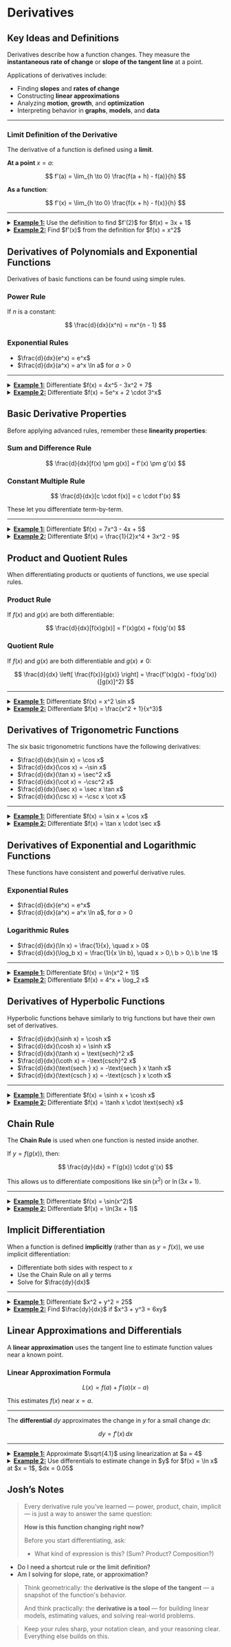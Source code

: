 # Derivatives

## Key Ideas and Definitions

Derivatives describe how a function changes. They measure the **instantaneous rate of change** or **slope of the tangent line** at a point.

Applications of derivatives include:

* Finding **slopes** and **rates of change**
* Constructing **linear approximations**
* Analyzing **motion**, **growth**, and **optimization**
* Interpreting behavior in **graphs**, **models**, and **data**

---

### Limit Definition of the Derivative

The derivative of a function is defined using a **limit**.

**At a point** $x = a$:

$$
f'(a) = \lim_{h \to 0} \frac{f(a + h) - f(a)}{h}
$$

**As a function**:

$$
f'(x) = \lim_{h \to 0} \frac{f(x + h) - f(x)}{h}
$$

---

<details>
<summary><strong><u>Example 1:</u></strong> Use the definition to find $f'(2)$ for $f(x) = 3x + 1$</summary>

Use:

$f'(2) = \lim_{h \to 0} \frac{f(2 + h) - f(2)}{h}$

Compute:

- $f(2 + h) = 3(2 + h) + 1 = 6 + 3h + 1 = 7 + 3h$
- $f(2) = 3(2) + 1 = 7$

So:

$f'(2) = \lim_{h \to 0} \frac{7 + 3h - 7}{h}
= \lim_{h \to 0} \frac{3h}{h}
= \lim_{h \to 0} 3 = \boxed{3}$

</details>

<details>
<summary><strong><u>Example 2:</u></strong> Find $f'(x)$ from the definition for $f(x) = x^2$</summary>

Use:

$f'(x) = \lim_{h \to 0} \frac{f(x + h) - f(x)}{h}$

Compute:

- $f(x + h) = (x + h)^2 = x^2 + 2xh + h^2$
- $f(x + h) - f(x) = x^2 + 2xh + h^2 - x^2 = 2xh + h^2$

Then:

$f'(x) = \lim_{h \to 0} \frac{2xh + h^2}{h}
= \lim_{h \to 0} (2x + h) = \boxed{2x}$

</details>

## Derivatives of Polynomials and Exponential Functions

Derivatives of basic functions can be found using simple rules.

### Power Rule

If $n$ is a constant:

$$
\frac{d}{dx}(x^n) = nx^{n - 1}
$$

### Exponential Rules

- $\frac{d}{dx}(e^x) = e^x$
- $\frac{d}{dx}(a^x) = a^x \ln a$ for $a > 0$

---

<details>
<summary><strong><u>Example 1:</u></strong> Differentiate $f(x) = 4x^5 - 3x^2 + 7$</summary>

Use the power rule:

- $f'(x) = 4 \cdot 5x^{4} - 3 \cdot 2x + 0$
- So: $f'(x) = 20x^4 - 6x$

</details>

<details>
<summary><strong><u>Example 2:</u></strong> Differentiate $f(x) = 5e^x + 2 \cdot 3^x$</summary>

Apply exponential rules:

- $f'(x) = 5e^x + 2 \cdot 3^x \ln 3$
- So: $f'(x) = \boxed{5e^x + 2 \cdot 3^x \ln 3}$

</details>

## Basic Derivative Properties

Before applying advanced rules, remember these **linearity properties**:

### Sum and Difference Rule

$$
\frac{d}{dx}[f(x) \pm g(x)] = f'(x) \pm g'(x)
$$

### Constant Multiple Rule

$$
\frac{d}{dx}[c \cdot f(x)] = c \cdot f'(x)
$$

These let you differentiate term-by-term.

---

<details>
<summary><strong><u>Example 1:</u></strong> Differentiate $f(x) = 7x^3 - 4x + 5$</summary>

Apply the rules term-by-term:

- $\frac{d}{dx}(7x^3) = 21x^2$
- $\frac{d}{dx}(-4x) = -4$
- $\frac{d}{dx}(5) = 0$

So:

$f'(x) = \boxed{21x^2 - 4}$

</details>

<details>
<summary><strong><u>Example 2:</u></strong> Differentiate $f(x) = \frac{1}{2}x^4 + 3x^2 - 9$</summary>

Differentiate each term:

- $\frac{d}{dx}(\frac{1}{2}x^4) = 2x^3$
- $\frac{d}{dx}(3x^2) = 6x$
- $\frac{d}{dx}(-9) = 0$

So:

$f'(x) = \boxed{2x^3 + 6x}$

</details>

## Product and Quotient Rules

When differentiating products or quotients of functions, we use special rules.

### Product Rule

If $f(x)$ and $g(x)$ are both differentiable:

$$
\frac{d}{dx}[f(x)g(x)] = f'(x)g(x) + f(x)g'(x)
$$

### Quotient Rule

If $f(x)$ and $g(x)$ are both differentiable and $g(x) \ne 0$:

$$
\frac{d}{dx} \left[ \frac{f(x)}{g(x)} \right] = \frac{f'(x)g(x) - f(x)g'(x)}{[g(x)]^2}
$$

---

<details>
<summary><strong><u>Example 1:</u></strong> Differentiate $f(x) = x^2 \sin x$</summary>

Let $u = x^2$, $v = \sin x$

Then:

- $u' = 2x$, $v' = \cos x$
- Apply the product rule:

$f'(x) = u'v + uv' = 2x \sin x + x^2 \cos x$

So:

$f'(x) = \boxed{2x \sin x + x^2 \cos x}$

</details>

<details>
<summary><strong><u>Example 2:</u></strong> Differentiate $f(x) = \frac{x^2 + 1}{x^3}$</summary>

Let $u = x^2 + 1$, $v = x^3$

Then:

- $u' = 2x$, $v' = 3x^2$
- Use the quotient rule:

$f'(x) = \frac{(2x)(x^3) - (x^2 + 1)(3x^2)}{x^6}$

Simplify numerator:

- $2x^4 - 3x^4 - 3x^2 = -x^4 - 3x^2$

So:

$f'(x) = \boxed{\frac{-x^4 - 3x^2}{x^6}}$

</details>

## Derivatives of Trigonometric Functions

The six basic trigonometric functions have the following derivatives:

- $\frac{d}{dx}(\sin x) = \cos x$
- $\frac{d}{dx}(\cos x) = -\sin x$
- $\frac{d}{dx}(\tan x) = \sec^2 x$
- $\frac{d}{dx}(\cot x) = -\csc^2 x$
- $\frac{d}{dx}(\sec x) = \sec x \tan x$
- $\frac{d}{dx}(\csc x) = -\csc x \cot x$

---

<details>
<summary><strong><u>Example 1:</u></strong> Differentiate $f(x) = \sin x + \cos x$</summary>

Use the basic rules:

- $\frac{d}{dx}(\sin x) = \cos x$
- $\frac{d}{dx}(\cos x) = -\sin x$

So:

$f'(x) = \boxed{\cos x - \sin x}$

</details>

<details>
<summary><strong><u>Example 2:</u></strong> Differentiate $f(x) = \tan x \cdot \sec x$</summary>

Let $u = \tan x$, $v = \sec x$

Then:

- $u' = \sec^2 x$, $v' = \sec x \tan x$

Use the product rule:

$f'(x) = u'v + uv' = \sec^2 x \cdot \sec x + \tan x \cdot \sec x \tan x$

Simplify:

$f'(x) = \boxed{\sec^3 x + \sec x \tan^2 x}$

</details>

## Derivatives of Exponential and Logarithmic Functions

These functions have consistent and powerful derivative rules.

### Exponential Rules

- $\frac{d}{dx}(e^x) = e^x$
- $\frac{d}{dx}(a^x) = a^x \ln a$, for $a > 0$

### Logarithmic Rules

- $\frac{d}{dx}(\ln x) = \frac{1}{x}, \quad x > 0$
- $\frac{d}{dx}(\log_b x) = \frac{1}{x \ln b}, \quad x > 0,\ b > 0,\ b \ne 1$

---

<details>
<summary><strong><u>Example 1:</u></strong> Differentiate $f(x) = \ln(x^2 + 1)$</summary>

Use the chain rule and $\frac{d}{dx}(\ln u) = \frac{1}{u} \cdot \frac{du}{dx}$:

Let $u = x^2 + 1$:

- $\frac{d}{dx}(x^2 + 1) = 2x$
- So: $f'(x) = \frac{1}{x^2 + 1} \cdot 2x = \boxed{\frac{2x}{x^2 + 1}}$

</details>

<details>
<summary><strong><u>Example 2:</u></strong> Differentiate $f(x) = 4^x + \log_2 x$</summary>

Use the exponential and logarithmic rules:

- $\frac{d}{dx}(4^x) = 4^x \ln 4$
- $\frac{d}{dx}(\log_2 x) = \frac{1}{x \ln 2}$

So:

$f'(x) = \boxed{4^x \ln 4 + \frac{1}{x \ln 2}}$

</details>

## Derivatives of Hyperbolic Functions

Hyperbolic functions behave similarly to trig functions but have their own set of derivatives.

- $\frac{d}{dx}(\sinh x) = \cosh x$
- $\frac{d}{dx}(\cosh x) = \sinh x$
- $\frac{d}{dx}(\tanh x) = \text{sech}^2 x$
- $\frac{d}{dx}(\coth x) = -\text{csch}^2 x$
- $\frac{d}{dx}(\text{sech } x) = -\text{sech } x \tanh x$
- $\frac{d}{dx}(\text{csch } x) = -\text{csch } x \coth x$

---

<details>
<summary><strong><u>Example 1:</u></strong> Differentiate $f(x) = \sinh x + \cosh x$</summary>

Use the rules:

- $\frac{d}{dx}(\sinh x) = \cosh x$
- $\frac{d}{dx}(\cosh x) = \sinh x$

So:

$f'(x) = \boxed{\cosh x + \sinh x}$

</details>

<details>
<summary><strong><u>Example 2:</u></strong> Differentiate $f(x) = \tanh x \cdot \text{sech} x$</summary>

Let $u = \tanh x$, $v = \text{sech} x$

Then:

- $u' = \text{sech}^2 x$, $v' = -\text{sech} x \tanh x$

Use the product rule:

$f'(x) = u'v + uv' = \text{sech}^2 x \cdot \text{sech} x + \tanh x \cdot (-\text{sech} x \tanh x)$

Simplify:

$f'(x) = \boxed{\text{sech}^3 x - \text{sech} x \tanh^2 x}$

</details>

## Chain Rule

The **Chain Rule** is used when one function is nested inside another.

If $y = f(g(x))$, then:

$$
\frac{dy}{dx} = f'(g(x)) \cdot g'(x)
$$

This allows us to differentiate compositions like $\sin(x^2)$ or $\ln(3x + 1)$.

---

<details>
<summary><strong><u>Example 1:</u></strong> Differentiate $f(x) = \sin(x^2)$</summary>

Let $u = x^2$, so $f(x) = \sin(u)$

Then:

- $f'(x) = \cos(u) \cdot \frac{du}{dx} = \cos(x^2) \cdot 2x$
- So: $f'(x) = \boxed{2x \cos(x^2)}$

</details>

<details>
<summary><strong><u>Example 2:</u></strong> Differentiate $f(x) = \ln(3x + 1)$</summary>

Let $u = 3x + 1$, so $f(x) = \ln(u)$

Then:

- $\frac{d}{dx}(\ln u) = \frac{1}{u} \cdot \frac{du}{dx}$
- $\frac{du}{dx} = 3$

So:

$f'(x) = \frac{1}{3x + 1} \cdot 3 = \boxed{\frac{3}{3x + 1}}$

</details>

## Implicit Differentiation

When a function is defined **implicitly** (rather than as $y = f(x)$), we use implicit differentiation:

- Differentiate both sides with respect to $x$
- Use the Chain Rule on all $y$ terms
- Solve for $\frac{dy}{dx}$

---

<details>
<summary><strong><u>Example 1:</u></strong> Differentiate $x^2 + y^2 = 25$</summary>

Differentiate both sides:

- $\frac{d}{dx}(x^2) + \frac{d}{dx}(y^2) = \frac{d}{dx}(25)$
- $2x + 2y \frac{dy}{dx} = 0$

Solve for $\frac{dy}{dx}$:

$\frac{dy}{dx} = \boxed{-\frac{x}{y}}$

</details>

<details>
<summary><strong><u>Example 2:</u></strong> Find $\frac{dy}{dx}$ if $x^3 + y^3 = 6xy$</summary>

Differentiate both sides:

- $\frac{d}{dx}(x^3) + \frac{d}{dx}(y^3) = \frac{d}{dx}(6xy)$
- $3x^2 + 3y^2 \frac{dy}{dx} = 6y + 6x \frac{dy}{dx}$

Move all terms involving $\frac{dy}{dx}$ to one side:

$3y^2 \frac{dy}{dx} - 6x \frac{dy}{dx} = 6y - 3x^2$

Factor:

$\frac{dy}{dx}(3y^2 - 6x) = 6y - 3x^2$

Solve:

$\frac{dy}{dx} = \boxed{\frac{6y - 3x^2}{3y^2 - 6x}}$

</details>

## Linear Approximations and Differentials

A **linear approximation** uses the tangent line to estimate function values near a known point.

### Linear Approximation Formula

$$
L(x) = f(a) + f'(a)(x - a)
$$

This estimates $f(x)$ near $x = a$.

---

The **differential** $dy$ approximates the change in $y$ for a small change $dx$:

$$
dy = f'(x)\,dx
$$

---

<details>
<summary><strong><u>Example 1:</u></strong> Approximate $\sqrt{4.1}$ using linearization at $a = 4$</summary>

Let $f(x) = \sqrt{x}$, so $f'(x) = \frac{1}{2\sqrt{x}}$

- $f(4) = 2$, $f'(4) = \frac{1}{4}$

Then:

$L(x) = f(4) + f'(4)(x - 4) = 2 + \frac{1}{4}(x - 4)$

Estimate:

$L(4.1) = 2 + \frac{1}{4}(0.1) = \boxed{2.025}$

</details>

<details>
<summary><strong><u>Example 2:</u></strong> Use differentials to estimate change in $y$ for $f(x) = \ln x$ at $x = 1$, $dx = 0.05$</summary>

We use: $dy = f'(x)\,dx$

- $f'(x) = \frac{1}{x}$
- $f'(1) = 1$

Then:

$dy = f'(1) \cdot dx = 1 \cdot 0.05 = \boxed{0.05}$

So $\ln(1.05) \approx \ln(1) + dy = 0 + 0.05 = \boxed{0.05}$

</details>

## Josh’s Notes

> Every derivative rule you’ve learned — power, product, chain, implicit — is just a way to answer the same question:
>
> **How is this function changing right now?**
>
> Before you start differentiating, ask:
>
> - What kind of expression is this? (Sum? Product? Composition?)
- Do I need a shortcut rule or the limit definition?
- Am I solving for slope, rate, or approximation?
>
> Think geometrically: the **derivative is the slope of the tangent** — a snapshot of the function's behavior.
>
> And think practically: the **derivative is a tool** — for building linear models, estimating values, and solving real-world problems.

> Keep your rules sharp, your notation clean, and your reasoning clear. Everything else builds on this.
